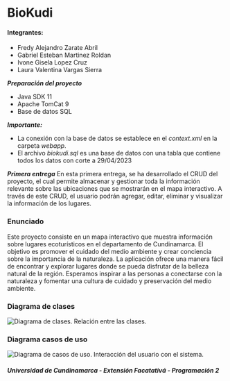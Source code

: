 # BioKudi

#### Integrantes:
- Fredy Alejandro Zarate Abril
- Gabriel Esteban Martinez Roldan
- Ivone Gisela Lopez Cruz
- Laura Valentina Vargas Sierra

***Preparación del proyecto***
* Java SDK 11
* Apache TomCat 9
* Base de datos SQL

***Importante:***
* La conexión con la base de datos se establece en el _context.xml_ en la carpeta _webapp_.
* El archivo _biokudi.sql_ es una base de datos con una tabla que contiene todos los datos con corte a 29/04/2023

***Primera entrega***
En esta primera entrega, se ha desarrollado el CRUD del proyecto, el cual permite almacenar y gestionar toda la información relevante sobre las ubicaciones que se mostrarán en el mapa interactivo. A través de este CRUD, el usuario podrán agregar, editar, eliminar y visualizar la información de los lugares.

### Enunciado
Este proyecto consiste en un mapa interactivo que muestra información sobre lugares ecoturísticos en el departamento de Cundinamarca. El objetivo es promover el cuidado del medio ambiente y crear conciencia sobre la importancia de la naturaleza. La aplicación ofrece una manera fácil de encontrar y explorar lugares donde se pueda disfrutar de la belleza natural de la región. Esperamos inspirar a las personas a conectarse con la naturaleza y fomentar una cultura de cuidado y preservación del medio ambiente.

### Diagrama de clases
![Diagrama de clases. Relación entre las clases.]()

### Diagrama casos de uso
![Diagrama de casos de uso. Interacción del usuario con el sistema.]()

##### Universidad de Cundinamarca - Extensión Facatativá - Programación 2